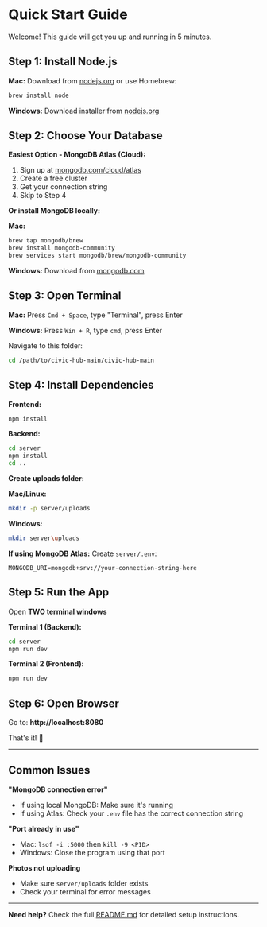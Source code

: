 # Quick Start Guide

Welcome! This guide will get you up and running in 5 minutes.

## Step 1: Install Node.js

**Mac:** Download from [nodejs.org](https://nodejs.org/) or use Homebrew:
```bash
brew install node
```

**Windows:** Download installer from [nodejs.org](https://nodejs.org/)

## Step 2: Choose Your Database

**Easiest Option - MongoDB Atlas (Cloud):**
1. Sign up at [mongodb.com/cloud/atlas](https://www.mongodb.com/cloud/atlas)
2. Create a free cluster
3. Get your connection string
4. Skip to Step 4

**Or install MongoDB locally:**

**Mac:**
```bash
brew tap mongodb/brew
brew install mongodb-community
brew services start mongodb/brew/mongodb-community
```

**Windows:** Download from [mongodb.com](https://www.mongodb.com/try/download/community)

## Step 3: Open Terminal

**Mac:** Press `Cmd + Space`, type "Terminal", press Enter

**Windows:** Press `Win + R`, type `cmd`, press Enter

Navigate to this folder:
```bash
cd /path/to/civic-hub-main/civic-hub-main
```

## Step 4: Install Dependencies

**Frontend:**
```bash
npm install
```

**Backend:**
```bash
cd server
npm install
cd ..
```

**Create uploads folder:**

**Mac/Linux:**
```bash
mkdir -p server/uploads
```

**Windows:**
```bash
mkdir server\uploads
```

**If using MongoDB Atlas:** Create `server/.env`:
```
MONGODB_URI=mongodb+srv://your-connection-string-here
```

## Step 5: Run the App

Open **TWO terminal windows**

**Terminal 1 (Backend):**
```bash
cd server
npm run dev
```

**Terminal 2 (Frontend):**
```bash
npm run dev
```

## Step 6: Open Browser

Go to: **http://localhost:8080**

That's it! 🎉

---

## Common Issues

**"MongoDB connection error"**
- If using local MongoDB: Make sure it's running
- If using Atlas: Check your `.env` file has the correct connection string

**"Port already in use"**
- Mac: `lsof -i :5000` then `kill -9 <PID>`
- Windows: Close the program using that port

**Photos not uploading**
- Make sure `server/uploads` folder exists
- Check your terminal for error messages

---

**Need help?** Check the full [README.md](README.md) for detailed setup instructions.
